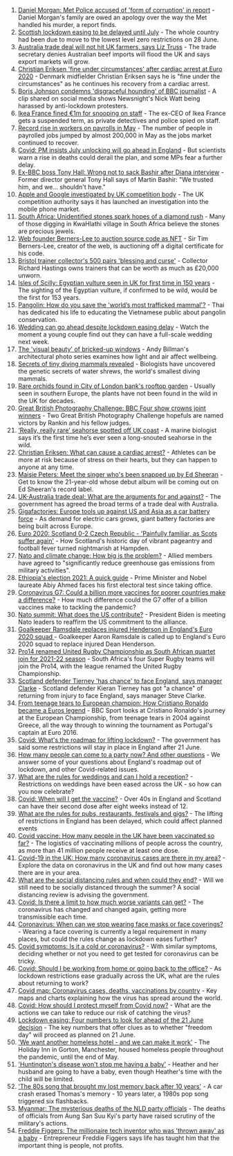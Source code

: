 1. [Daniel Morgan: Met Police accused of 'form of corruption' in report](https://www.bbc.co.uk/news/uk-57484219) - Daniel Morgan's family are owed an apology over the way the Met handled his murder, a report finds.
2. [Scottish lockdown easing to be delayed until July](https://www.bbc.co.uk/news/uk-scotland-57487533) - The whole country had been due to move to the lowest level zero restrictions on 28 June.
3. [Australia trade deal will not hit UK farmers, says Liz Truss](https://www.bbc.co.uk/news/business-57478412) - The trade secretary denies Australian beef imports will flood the UK and says export markets will grow.
4. [Christian Eriksen 'fine under circumstances' after cardiac arrest at Euro 2020](https://www.bbc.co.uk/sport/football/57480130) - Denmark midfielder Christian Eriksen says he is "fine under the circumstances" as he continues his recovery from a cardiac arrest.
5. [Boris Johnson condemns 'disgraceful hounding' of BBC journalist](https://www.bbc.co.uk/news/uk-politics-57486222) - A clip shared on social media shows Newsnight's Nick Watt being harassed by anti-lockdown protesters.
6. [Ikea France fined €1m for snooping on staff](https://www.bbc.co.uk/news/world-europe-57482168) - The ex-CEO of Ikea France gets a suspended term, as private detectives and police spied on staff.
7. [Record rise in workers on payrolls in May](https://www.bbc.co.uk/news/business-57480167) - The number of people in payrolled jobs jumped by almost 200,000 in May as the jobs market continued to recover.
8. [Covid: PM insists July unlocking will go ahead in England](https://www.bbc.co.uk/news/uk-57478760) - But scientists warn a rise in deaths could derail the plan, and some MPs fear a further delay.
9. [Ex-BBC boss Tony Hall: Wrong not to sack Bashir after Diana interview](https://www.bbc.co.uk/news/entertainment-arts-57481098) - Former director general Tony Hall says of Martin Bashir: "We trusted him, and we... shouldn't have."
10. [Apple and Google investigated by UK competition body](https://www.bbc.co.uk/news/technology-57484720) - The UK competition authority says it has launched an investigation into the mobile phone market.
11. [South Africa: Unidentified stones spark hopes of a diamond rush](https://www.bbc.co.uk/news/world-africa-57483877) - Many of those digging in KwaHlathi village in South Africa believe the stones are precious jewels.
12. [Web founder Berners-Lee to auction source code as NFT](https://www.bbc.co.uk/news/technology-57474504) - Sir Tim Berners-Lee, creator of the web, is auctioning off a digital certificate for his code.
13. [Bristol trainer collector's 500 pairs 'blessing and curse'](https://www.bbc.co.uk/news/uk-england-bristol-57475801) - Collector Richard Hastings owns trainers that can be worth as much as £20,000 unworn.
14. [Isles of Scilly: Egyptian vulture seen in UK for first time in 150 years](https://www.bbc.co.uk/news/uk-england-cornwall-57483562) - The sighting of the Egyptian vulture, if confirmed to be wild, would be the first for 153 years.
15. [Pangolin: How do you save the 'world’s most trafficked mammal'?](https://www.bbc.co.uk/news/science-environment-57477560) - Thai has dedicated his life to educating the Vietnamese public about pangolin conservation.
16. [Wedding can go ahead despite lockdown easing delay](https://www.bbc.co.uk/news/uk-57478526) - Watch the moment a young couple find out they can have a full-scale wedding next week.
17. [The 'visual beauty' of bricked-up windows](https://www.bbc.co.uk/news/in-pictures-57349499) - Andy Billman's architectural photo series examines how light and air affect wellbeing.
18. [Secrets of tiny diving mammals revealed](https://www.bbc.co.uk/news/science-environment-57470976) - Biologists have uncovered the genetic secrets of water shrews, the world's smallest diving mammals.
19. [Rare orchids found in City of London bank's rooftop garden](https://www.bbc.co.uk/news/uk-england-london-57439921) - Usually seen in southern Europe, the plants have not been found in the wild in the UK for decades.
20. [Great British Photography Challenge: BBC Four show crowns joint winners](https://www.bbc.co.uk/news/entertainment-arts-57473736) - Two Great British Photography Challenge hopefuls are named victors by Rankin and his fellow judges.
21. [‘Really, really rare’ seahorse spotted off UK coast](https://www.bbc.co.uk/news/science-environment-57448237) - A marine biologist says it’s the first time he’s ever seen a long-snouted seahorse in the wild.
22. [Christian Eriksen: What can cause a cardiac arrest?](https://www.bbc.co.uk/news/health-57469627) - Athletes can be more at risk because of stress on their hearts, but they can happen to anyone at any time.
23. [Maisie Peters: Meet the singer who's been snapped up by Ed Sheeran](https://www.bbc.co.uk/news/entertainment-arts-57468169) - Get to know the 21-year-old whose debut album will be coming out on Ed Sheeran's record label.
24. [UK-Australia trade deal: What are the arguments for and against?](https://www.bbc.co.uk/news/57173498) - The government has agreed the broad terms of a trade deal with Australia.
25. [Gigafactories: Europe tools up against US and Asia as a car battery force](https://www.bbc.co.uk/news/business-57382472) - As demand for electric cars grows, giant battery factories are being built across Europe.
26. [Euro 2020: Scotland 0-2 Czech Republic - 'Painfully familiar, as Scots suffer again'](https://www.bbc.co.uk/sport/football/57471795) - How Scotland's historic day of vibrant pageantry and football fever turned nightmarish at Hampden.
27. [Nato and climate change: How big is the problem?](https://www.bbc.co.uk/news/world-57476349) - Allied members have agreed to "significantly reduce greenhouse gas emissions from military activities".
28. [Ethiopia's election 2021: A quick guide](https://www.bbc.co.uk/news/world-africa-57102189) - Prime Minister and Nobel laureate Abiy Ahmed faces his first electoral test since taking office.
29. [Coronavirus G7: Could a billion more vaccines for poorer countries make a difference?](https://www.bbc.co.uk/news/57427877) - How much difference could the G7 offer of a billion vaccines make to tackling the pandemic?
30. [Nato summit: What does the US contribute?](https://www.bbc.co.uk/news/world-44717074) - President Biden is meeting Nato leaders to reaffirm the US commitment to the alliance.
31. [Goalkeeper Ramsdale replaces injured Henderson in England's Euro 2020 squad ](https://www.bbc.co.uk/sport/football/57480270) - Goalkeeper Aaron Ramsdale is called up to England's Euro 2020 squad to replace injured Dean Henderson.
32. [Pro14 renamed United Rugby Championship as South African quartet join for 2021-22 season](https://www.bbc.co.uk/sport/rugby-union/57475511) - South Africa's four Super Rugby teams will join the Pro14, with the league renamed the United Rugby Championship.
33. [Scotland defender Tierney 'has chance' to face England, says manager Clarke](https://www.bbc.co.uk/sport/football/57486543) - Scotland defender Kieran Tierney has got "a chance" of returning from injury to face England, says manager Steve Clarke.
34. [From teenage tears to European champion: How Cristiano Ronaldo became a Euros legend](https://www.bbc.co.uk/sport/av/football/57449011) - BBC Sport looks at Cristiano Ronaldo's journey at the European Championship, from teenage tears in 2004 against Greece, all the way through to winning the tournament as Portugal's captain at Euro 2016.
35. [Covid: What's the roadmap for lifting lockdown?](https://www.bbc.co.uk/news/explainers-52530518) - The government has said some restrictions will stay in place in England after 21 June.
36. [How many people can come to a party now? And other questions](https://www.bbc.co.uk/news/world-asia-china-51176409) - We answer some of your questions about England's roadmap out of lockdown, and other Covid-related issues.
37. [What are the rules for weddings and can I hold a reception?](https://www.bbc.co.uk/news/explainers-52811509) - Restrictions on weddings have been eased across the UK - so how can you now celebrate?
38. [Covid: When will I get the vaccine?](https://www.bbc.co.uk/news/health-55045639) - Over 40s in England and Scotland can have their second dose after eight weeks instead of 12.
39. [What are the rules for pubs, restaurants, festivals and gigs?](https://www.bbc.co.uk/news/business-52977388) - The lifting of restrictions in England has been delayed, which could affect planned events
40. [Covid vaccine: How many people in the UK have been vaccinated so far?](https://www.bbc.co.uk/news/health-55274833) - The logistics of vaccinating millions of people across the country, as more than 41 million people receive at least one dose.
41. [Covid-19 in the UK: How many coronavirus cases are there in my area?](https://www.bbc.co.uk/news/uk-51768274) - Explore the data on coronavirus in the UK and find out how many cases there are in your area.
42. [What are the social distancing rules and when could they end?](https://www.bbc.co.uk/news/uk-51506729) - Will we still need to be socially distanced through the summer? A social distancing review is advising the government.
43. [Covid: Is there a limit to how much worse variants can get?](https://www.bbc.co.uk/news/health-57431420) - The coronavirus has changed and changed again, getting more transmissible each time.
44. [Coronavirus: When can we stop wearing face masks or face coverings?](https://www.bbc.co.uk/news/health-51205344) - Wearing a face covering is currently a legal requirement in many places, but could the rules change as lockdown eases further?
45. [Covid symptoms: Is it a cold or coronavirus?](https://www.bbc.co.uk/news/health-54145299) - With similar symptoms, deciding whether or not you need to get tested for coronavirus can be tricky.
46. [Covid: Should I be working from home or going back to the office?](https://www.bbc.co.uk/news/business-52567567) - As lockdown restrictions ease gradually across the UK, what are the rules about returning to work?
47. [Covid map: Coronavirus cases, deaths, vaccinations by country](https://www.bbc.co.uk/news/world-51235105) - Key maps and charts explaining how the virus has spread around the world.
48. [Covid: How should I protect myself from Covid now?](https://www.bbc.co.uk/news/health-57087517) - What are the actions we can take to reduce our risk of catching the virus?
49. [Lockdown easing: Four numbers to look for ahead of the 21 June decision](https://www.bbc.co.uk/news/57403888) - The key numbers that offer clues as to whether "freedom day" will proceed as planned on 21 June.
50. ['We want another homeless hotel - and we can make it work'](https://www.bbc.co.uk/news/stories-57448625) - The Holiday Inn in Gorton, Manchester, housed homeless people throughout the pandemic, until the end of May.
51. ['Huntington's disease won't stop me having a baby'](https://www.bbc.co.uk/news/stories-57430859) - Heather and her husband are going to have a baby, even though Heather's time with the child will be limited.
52. ['The 80s song that brought my lost memory back after 10 years'](https://www.bbc.co.uk/news/disability-50478524) - A car crash erased Thomas's memory - 10 years later, a 1980s pop song triggered six flashbacks.
53. [Myanmar: The mysterious deaths of the NLD party officials](https://www.bbc.co.uk/news/world-asia-57380237) - The deaths of officials from Aung San Suu Kyi's party have raised scrutiny of the military's actions.
54. [Freddie Figgers: The millionaire tech inventor who was 'thrown away' as a baby](https://www.bbc.co.uk/news/stories-57081087) - Entrepreneur Freddie Figgers says life has taught him that the important thing is people, not profits.
